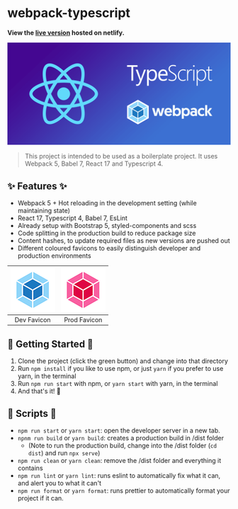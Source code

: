 # webpack-typescript

**View the [live version](https://webpack-ts-react-boilerplate.netlify.app/) hosted on netlify.**

![project header](/public/project-header.png)

> This project is intended to be used as a boilerplate project. It uses Webpack 5, Babel 7, React 17 and Typescript 4.

## :sparkles: Features :sparkles:

- Webpack 5 + Hot reloading in the development setting (while maintaining state)
- React 17, Typescript 4, Babel 7, EsLint
- Already setup with Bootstrap 5, styled-components and scss
- Code splitting in the production build to reduce package size
- Content hashes, to update required files as new versions are pushed out
- Different coloured favicons to easily distinguish developer and production environments

| ![development favicon](/public/fav_dev.png) | ![production favicon](/public/fav_prod.png) |
| :-----------------------------------------: | :-----------------------------------------: |
|                 Dev Favicon                 |                Prod Favicon                 |

## :rocket: Getting Started :rocket:

1. Clone the project (click the green button) and change into that directory
2. Run `npm install` if you like to use npm, or just `yarn` if you prefer to use yarn, in the terminal
3. Run `npm run start` with npm, or `yarn start` with yarn, in the terminal
4. And that's it! :tada:

## :pushpin: Scripts :pushpin:

- `npm run start` or `yarn start`: open the developer server in a new tab.
- `npnm run build` or `yarn build`: creates a production build in /dist folder
  - (Note to run the production build, change into the /dist folder (`cd dist`) and run `npx serve`)
- `npm run clean` or `yarn clean`: remove the /dist folder and everything it contains
- `npm run lint` or `yarn lint`: runs eslint to automatically fix what it can, and alert you to what it can't
- `npm run format` or `yarn format`: runs prettier to automatically format your project if it can.
